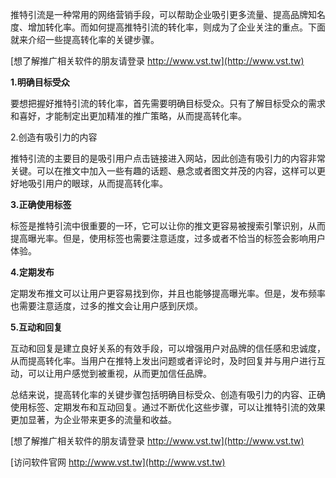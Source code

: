 推特引流是一种常用的网络营销手段，可以帮助企业吸引更多流量、提高品牌知名度、增加转化率。而如何提高推特引流的转化率，则成为了企业关注的重点。下面就来介绍一些提高转化率的关键步骤。

[想了解推广相关软件的朋友请登录 http://www.vst.tw](http://www.vst.tw)

**1.明确目标受众**

要想把握好推特引流的转化率，首先需要明确目标受众。只有了解目标受众的需求和喜好，才能制定出更加精准的推广策略，从而提高转化率。

2.创造有吸引力的内容

推特引流的主要目的是吸引用户点击链接进入网站，因此创造有吸引力的内容非常关键。可以在推文中加入一些有趣的话题、悬念或者图文并茂的内容，这样可以更好地吸引用户的眼球，从而提高转化率。

**3.正确使用标签**

标签是推特引流中很重要的一环，它可以让你的推文更容易被搜索引擎识别，从而提高曝光率。但是，使用标签也需要注意适度，过多或者不恰当的标签会影响用户体验。

**4.定期发布**

定期发布推文可以让用户更容易找到你，并且也能够提高曝光率。但是，发布频率也需要注意适度，过多的推文会让用户感到厌烦。

**5.互动和回复**

互动和回复是建立良好关系的有效手段，可以增强用户对品牌的信任感和忠诚度，从而提高转化率。当用户在推特上发出问题或者评论时，及时回复并与用户进行互动，可以让用户感觉到被重视，从而更加信任品牌。

总结来说，提高转化率的关键步骤包括明确目标受众、创造有吸引力的内容、正确使用标签、定期发布和互动回复。通过不断优化这些步骤，可以让推特引流的效果更加显著，为企业带来更多的流量和收益。

[想了解推广相关软件的朋友请登录 http://www.vst.tw](http://www.vst.tw)


[访问软件官网 http://www.vst.tw](http://www.vst.tw)
